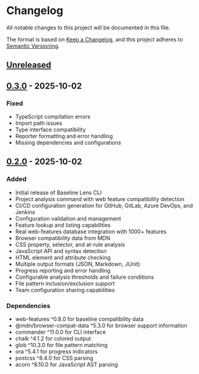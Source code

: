 # Changelog

All notable changes to this project will be documented in this file.

The format is based on [Keep a Changelog](https://keepachangelog.com/en/1.0.0/),
and this project adheres to [Semantic Versioning](https://semver.org/spec/v2.0.0.html).

## [Unreleased]

## [0.3.0] - 2025-10-02

### Fixed
- TypeScript compilation errors
- Import path issues
- Type interface compatibility
- Reporter formatting and error handling
- Missing dependencies and configurations

## [0.2.0] - 2025-10-02

### Added
- Initial release of Baseline Lens CLI
- Project analysis command with web feature compatibility detection
- CI/CD configuration generation for GitHub, GitLab, Azure DevOps, and Jenkins
- Configuration validation and management
- Feature lookup and listing capabilities
- Real web-features database integration with 1000+ features
- Browser compatibility data from MDN
- CSS property, selector, and at-rule analysis
- JavaScript API and syntax detection
- HTML element and attribute checking
- Multiple output formats (JSON, Markdown, JUnit)
- Progress reporting and error handling
- Configurable analysis thresholds and failure conditions
- File pattern inclusion/exclusion support
- Team configuration sharing capabilities

### Dependencies
- web-features ^0.8.0 for baseline compatibility data
- @mdn/browser-compat-data ^5.3.0 for browser support information
- commander ^11.0.0 for CLI interface
- chalk ^4.1.2 for colored output
- glob ^10.3.0 for file pattern matching
- ora ^5.4.1 for progress indicators
- postcss ^8.4.0 for CSS parsing
- acorn ^8.10.0 for JavaScript AST parsing

[Unreleased]: https://github.com/kwesinavilot/baseline-lens-cli/compare/v0.3.0...HEAD
[0.3.0]: https://github.com/kwesinavilot/baseline-lens-cli/releases/tag/v0.3.0
[0.2.0]: https://github.com/kwesinavilot/baseline-lens-cli/releases/tag/v0.2.0